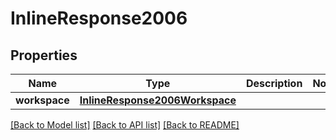 # InlineResponse2006

## Properties
Name | Type | Description | Notes
------------ | ------------- | ------------- | -------------
**workspace** | [**InlineResponse2006Workspace**](InlineResponse2006Workspace.md) |  | 

[[Back to Model list]](../README.md#documentation-for-models) [[Back to API list]](../README.md#documentation-for-api-endpoints) [[Back to README]](../README.md)


